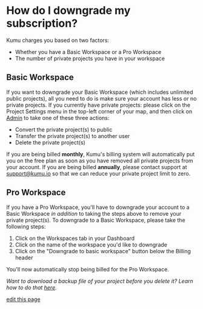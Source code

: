 # How do I downgrade my subscription?

Kumu charges you based on two factors: 

- Whether you have a Basic Workspace or a Pro Workspace
- The number of private projects you have in your workspace

## Basic Workspace
If you want to downgrade your Basic Workspace (which includes unlimited public projects), all you need to do is make sure your account has less or no private projects. If you currently have private projects: please click on the Project Settings menu in the top-left corner of your map, and then click on [Admin](/guides/project-admin.html) to take one of these three actions:

- Convert the private project(s) to public
- Transfer the private project(s) to another user
- Delete the private project(s)

If you are being billed **monthly**, Kumu's billing system will automatically put you on the free plan as soon as you have removed all private projects from your account. If you are being billed **annually**, please contact support at support@kumu.io so that we can reduce your private project limit to zero.

## Pro Workspace
If you have a Pro Workspace, you'll have to downgrade your account to a Basic Workspace _in addition_ to taking the steps above to remove your private project(s). 
To downgrade to a Basic Workspace, please take the following steps: 

1. Click on the Workspaces tab in your Dashboard
2. Click on the name of the workspace you'd like to downgrade
3. Click on the "Downgrade to basic workspace" button below the Billing header

You'll now automatically stop being billed for the Pro Workspace. 

_Want to download a backup file of your project before you delete it? Learn how to do that [here](https://docs.kumu.io/guides/blueprints.html?q=convert#project-backups)._

<span class="edit-link"><a href="https://github.com/kumu/docs/blob/master/faq/how-do-i-downgrade-to-free.md" target="_blank"><i class="fa fa-github"></i> edit this page</a></span>
